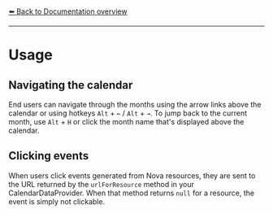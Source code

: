 [⬅️ Back to Documentation overview](/nova-calendar)

---

# Usage

## Navigating the calendar
End users can navigate through the months using the arrow links above the calendar or using hotkeys `Alt` + `←` / `Alt` + `→`.
To jump back to the current month, use `Alt` + `H` or click the month name that's displayed above the calendar.

## Clicking events
When users click events generated from Nova resources, they are sent to the URL returned by the `urlForResource` method in your CalendarDataProvider.
When that method returns `null` for a resource, the event is simply not clickable.